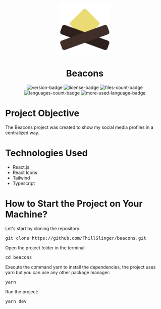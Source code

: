 <div align="center">
  <img width="160px" src="/public/favicons/android-chrome-384x384.png" alt="app-logo"/>
  <h1>Beacons</h1>
</div>

<div align="center">
  <img src="https://img.shields.io/github/package-json/v/FhillSlinger/beacons" alt="version-badge"/>
  <img src="https://img.shields.io/github/license/FhillSlinger/beacons" alt="license-badge"/>
  <img src="https://img.shields.io/github/directory-file-count/FhillSlinger/beacons" alt="files-count-badge"/>
  <img src="https://img.shields.io/github/languages/count/FhillSlinger/beacons" alt="languages-count-badge"/>
  <img src="https://img.shields.io/github/languages/top/FhillSlinger/beacons" alt="more-used-language-badge"/>
</div>

<div>
  <h1>Project Objective</h1>
  <p>The Beacons project was created to show my social media profiles in a centralized way.</p>
</div>

<div>
  <h1>Technologies Used</h1>
  <ul>
    <li>React.js</li>
    <li>React Icons</li>
    <li>Tailwind</li>
    <li>Typescript</li> 
  </ul>
</div>

<div>
  <h1>How to Start the Project on Your Machine?</h1>
  <p>Let's start by cloning the repository:</p>
  <pre>git clone https://github.com/FhillSlinger/beacons.git</pre>
  <p>Open the project folder in the terminal:</p>
  <pre>cd beacons</pre>
  <p>Execute the command yarn to install the dependencies, the project uses yarn but you can use any other package manager:</p>
  <pre>yarn</pre>
  <p>Run the project:</p>
  <pre>yarn dev</pre>
</div>
